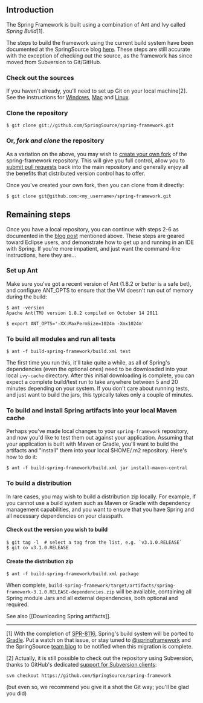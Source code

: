 <!-- If the name of this document is changed, please update the link at http://blog.springsource.org/2009/03/03/building-spring-3 -->

## Introduction
The Spring Framework is built using a combination of Ant and Ivy called _Spring Build_[1].

The steps to build the framework using the current build system have been documented at the SpringSource blog [here](http://blog.springsource.org/2009/03/03/building-spring-3/).  These steps are still accurate with the exception of checking out the source, as the framework has since moved from Subversion to Git/GitHub.

### Check out the sources
If you haven't already, you'll need to set up Git on your local machine[2]. See the instructions for [Windows](http://help.github.com/win-set-up-git/), [Mac](http://help.github.com/mac-set-up-git/) and [Linux](http://help.github.com/linux-set-up-git/).

### Clone the repository

    $ git clone git://github.com/SpringSource/spring-framework.git

### Or, _fork and clone_ the repository
As a variation on the above, you may wish to [create your own fork](http://help.github.com/fork-a-repo/) of the spring-framework repository.  This will give you full control, allow you to [submit pull requests](http://help.github.com/send-pull-requests/) back into the main repository and generally enjoy all the benefits that distributed version control has to offer.

Once you've created your own fork, then you can clone from it directly:

    $ git clone git@github.com:<my_username>/spring-framework.git

## Remaining steps
Once you have a local repository, you can continue with steps 2-6 as documented in the [blog post](http://blog.springsource.org/2009/03/03/building-spring-3/) mentioned above.  These steps are geared toward Eclipse users, and demonstrate how to get up and running in an IDE with Spring.  If you're more impatient, and just want the command-line instructions, here they are...

### Set up Ant
Make sure you've got a recent version of Ant (1.8.2 or better is a safe bet), and configure ANT_OPTS to ensure that the VM doesn't run out of memory during the build:

    $ ant -version
    Apache Ant(TM) version 1.8.2 compiled on October 14 2011
    
    $ export ANT_OPTS='-XX:MaxPermSize=1024m -Xmx1024m'

### To build all modules and run all tests

    $ ant -f build-spring-framework/build.xml test

The first time you run this, it'll take quite a while, as all of Spring's dependencies (even the optional ones) need to be downloaded into your local `ivy-cache` directory. After this initial downloading is complete, you can expect a complete build/test run to take anywhere between 5 and 20 minutes depending on your system.  If you don't care about running tests, and just want to build the jars, this typically takes only a couple of minutes.

### To build and install Spring artifacts into your local Maven cache
Perhaps you've made local changes to your `spring-framework` repository, and now you'd like to test them out against your application.  Assuming that your application is built with Maven or Gradle, you'll want to build the artifacts and "install" them into your local $HOME/.m2 repository.  Here's how to do it:

    $ ant -f build-spring-framework/build.xml jar install-maven-central

### To build a distribution
In rare cases, you may wish to build a distribution zip locally.  For example, if you cannot use a build system such as Maven or Gradle with dependency management capabilities, and you want to ensure that you have Spring and all necessary dependencies on your classpath.

#### Check out the version you wish to build

    $ git tag -l  # select a tag from the list, e.g. `v3.1.0.RELEASE`
    $ git co v3.1.0.RELEASE

#### Create the distribution zip
    $ ant -f build-spring-framework/build.xml package

When complete, `build-spring-framework/target/artifacts/spring-framework-3.1.0.RELEASE-dependencies.zip` will be available, containing all Spring module Jars and all external dependencies, both optional and required.

See also [[Downloading Spring artifacts]].

----

[1] With the completion of [SPR-8116](https://jira.springsource.org/browse/SPR-8116), Spring's build system will be ported to [Gradle](http://gradle.org). Put a watch on that issue, or stay tuned to [@springframework](http://twitter.com/springframework) and the SpringSource [team blog](http://blog.springsource.org) to be notified when this migration is complete.

[2] Actually, it is still possible to check out the repository using Subversion, thanks to GitHub's dedicated [support for Subversion clients](https://github.com/blog/966-improved-subversion-client-support):

    svn checkout https://github.com/SpringSource/spring-framework

(but even so, we recommend you give it a shot the Git way; you'll be glad you did)